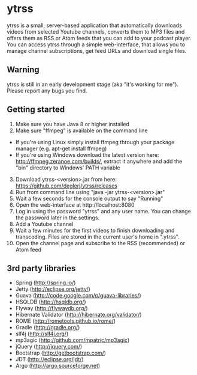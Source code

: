 ytrss
=====
ytrss is a small, server-based application that automatically downloads videos from selected Youtube channels, converts them to MP3 files and offers them as RSS or Atom feeds that you can add to your podcast player.
You can access ytrss through a simple web-interface, that allows you to manage channel subscriptions, get feed URLs and download single files.


Warning
----
ytrss is still in an early development stage (aka "it's working for me"). Please report any bugs you find.


Getting started
----
1. Make sure you have Java 8 or higher installed
2. Make sure "ffmpeg" is available on the command line
  - If you're using Linux simply install ffmpeg through your package manager (e.g. apt-get install ffmpeg)
  - If you're using Windows download the latest version here: http://ffmpeg.zeranoe.com/builds/, extract it anywhere and add the "bin" directory to Windows' PATH variable
3. Download ytrss-&lt;version&gt;.jar from here: https://github.com/deglerj/ytrss/releases
4. Run from command line using "java -jar ytrss-&lt;version&gt;.jar"
5. Wait a few seconds for the console output to say "Running"
6. Open the web-interface at http://localhost:8080
7. Log in using the password "ytrss" and any user name. You can change the password later in the settings.
8. Add a Youtube channel
9. Wait a few minutes for the first videos to finish downloading and transcoding. Files are stored in the current user's home in ".ytrss".
10. Open the channel page and subscribe to the RSS (recommended) or Atom feed



3rd party libraries
----
- Spring (http://spring.io/)
- Jetty (http://eclipse.org/jetty/)
- Guava  (http://code.google.com/p/guava-libraries/)
- HSQLDB (http://hsqldb.org/)
- Flyway (http://flywaydb.org/)
- Hibernate Validator (http://hibernate.org/validator/)
- ROME (http://rometools.github.io/rome/)
- Gradle (http://gradle.org/)
- slf4j (http://slf4j.org/)
- mp3agic (http://github.com/mpatric/mp3agic)
- jQuery (http://jquery.com/)
- Bootstrap (http://getbootstrap.com/)
- JDT (http://eclipse.org/jdt/)
- Argo (http://argo.sourceforge.net)
